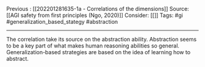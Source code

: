 Previous : [[202201281635-1a - Correlations of the dimensions]] 
Source: [[AGI safety from first principles (Ngo, 2020)]]
Consider: [[]]
Tags: #gi #generalization_based_stategy #abstraction
______________

The correlation take its source on the abstraction ability. 
Abstraction seems to be a key part of what makes human reasoning abilities so general.
Generalization-based strategies are based on the idea of learning how to abstract.

